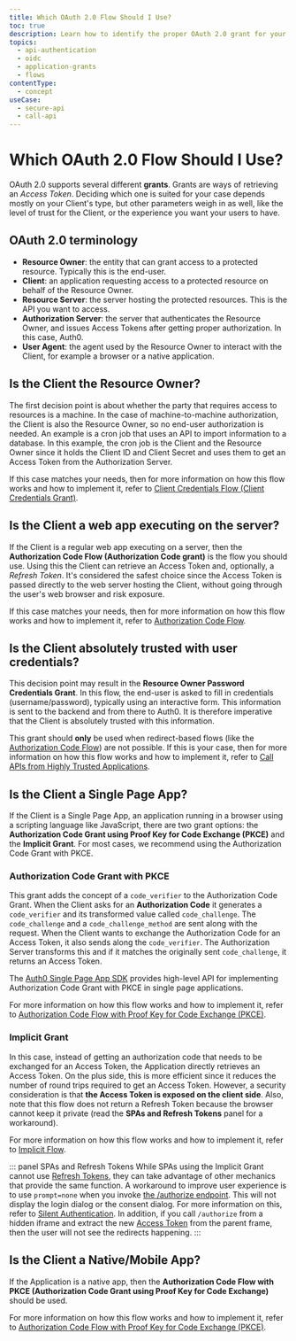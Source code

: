 ```yaml
---
title: Which OAuth 2.0 Flow Should I Use?
toc: true
description: Learn how to identify the proper OAuth 2.0 grant for your use case.
topics:
  - api-authentication
  - oidc
  - application-grants
  - flows
contentType:
  - concept
useCase:
  - secure-api
  - call-api
---
```


# Which OAuth 2.0 Flow Should I Use?

OAuth 2.0 supports several different **grants**. Grants are ways of retrieving an <dfn data-key="access-token">Access Token</dfn>. Deciding which one is suited for your case depends mostly on your Client's type, but other parameters weigh in as well, like the level of trust for the Client, or the experience you want your users to have.

## OAuth 2.0 terminology

- **Resource Owner**: the entity that can grant access to a protected resource. Typically this is the end-user.
- **Client**: an application requesting access to a protected resource on behalf of the Resource Owner.
- **Resource Server**: the server hosting the protected resources. This is the API you want to access.
- **Authorization Server**: the server that authenticates the Resource Owner, and issues Access Tokens after getting proper authorization. In this case, Auth0.
- **User Agent**: the agent used by the Resource Owner to interact with the Client, for example a browser or a native application.

## Is the Client the Resource Owner?

The first decision point is about whether the party that requires access to resources is a machine. In the case of machine-to-machine authorization, the Client is also the Resource Owner, so no end-user authorization is needed. An example is a cron job that uses an API to import information to a database. In this example, the cron job is the Client and the Resource Owner since it holds the Client ID and Client Secret and uses them to get an Access Token from the Authorization Server.

If this case matches your needs, then for more information on how this flow works and how to implement it, refer to [Client Credentials Flow (Client Credentials Grant)](/flows/concepts/client-credentials).

## Is the Client a web app executing on the server?

If the Client is a regular web app executing on a server, then the **Authorization Code Flow (Authorization Code grant)** is the flow you should use. Using this the Client can retrieve an Access Token and, optionally, a <dfn data-key="refresh-token">Refresh Token</dfn>. It's considered the safest choice since the Access Token is passed directly to the web server hosting the Client, without going through the user's web browser and risk exposure.

If this case matches your needs, then for more information on how this flow works and how to implement it, refer to [Authorization Code Flow](/flows/concepts/auth-code).

## Is the Client absolutely trusted with user credentials?

This decision point may result in the **Resource Owner Password Credentials Grant**. In this flow, the end-user is asked to fill in credentials (username/password), typically using an interactive form. This information is sent to the backend and from there to Auth0. It is therefore imperative that the Client is absolutely trusted with this information.

This grant should **only** be used when redirect-based flows (like the [Authorization Code Flow](/flows/concepts/auth-code)) are not possible. If this is your case, then for more information on how this flow works and how to implement it, refer to [Call APIs from Highly Trusted Applications](/api-auth/grant/password).

## Is the Client a Single Page App?

If the Client is a Single Page App, an application running in a browser using a scripting language like JavaScript, there are two grant options: the **Authorization Code Grant using Proof Key for Code Exchange (PKCE)** and the **Implicit Grant**. For most cases, we recommend using the Authorization Code Grant with PKCE.

### Authorization Code Grant with PKCE

This grant adds the concept of a `code_verifier` to the Authorization Code Grant. When the Client asks for an **Authorization Code** it generates a `code_verifier` and its transformed value called `code_challenge`. The `code_challenge` and a `code_challenge_method` are sent along with the request. When the Client wants to exchange the Authorization Code for an Access Token, it also sends along the `code_verifier`. The Authorization Server transforms this and if it matches the originally sent `code_challenge`, it returns an Access Token.

The [Auth0 Single Page App SDK](/libraries/auth0-spa-js) provides high-level API for implementing Authorization Code Grant with PKCE in single page applications.

For more information on how this flow works and how to implement it, refer to [Authorization Code Flow with Proof Key for Code Exchange (PKCE)](/flows/concepts/auth-code-pkce).

### Implicit Grant

In this case, instead of getting an authorization code that needs to be exchanged for an Access Token, the Application directly retrieves an Access Token. On the plus side, this is more efficient since it reduces the number of round trips required to get an Access Token. However, a security consideration is that **the Access Token is exposed on the client side**. Also, note that this flow does not return a Refresh Token because the browser cannot keep it private (read the __SPAs and Refresh Tokens__ panel for a workaround).

For more information on how this flow works and how to implement it, refer to [Implicit Flow](/flows/concepts/implicit).

::: panel SPAs and Refresh Tokens
While SPAs using the Implicit Grant cannot use [Refresh Tokens](/tokens/refresh-token), they can take advantage of other mechanics that provide the same function. A workaround to improve user experience is to use `prompt=none` when you invoke [the /authorize endpoint](/api/authentication#implicit-grant). This will not display the login dialog or the consent dialog. For more information on this, refer to [Silent Authentication](/api-auth/tutorials/silent-authentication). In addition, if you call `/authorize` from a hidden iframe and extract the new [Access Token](/tokens/overview-access-tokens) from the parent frame, then the user will not see the redirects happening.
:::

## Is the Client a Native/Mobile App?

If the Application is a native app, then the **Authorization Code Flow with PKCE (Authorization Code Grant using Proof Key for Code Exchange)** should be used.

For more information on how this flow works and how to implement it, refer to [Authorization Code Flow with Proof Key for Code Exchange (PKCE)](/flows/concepts/auth-code-pkce).
